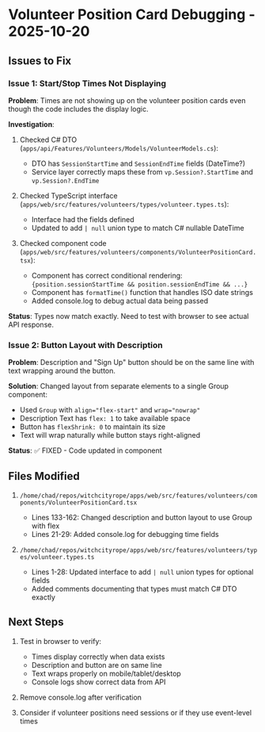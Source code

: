 # Volunteer Position Card Debugging - 2025-10-20

## Issues to Fix

### Issue 1: Start/Stop Times Not Displaying
**Problem**: Times are not showing up on the volunteer position cards even though the code includes the display logic.

**Investigation**:
1. Checked C# DTO (`apps/api/Features/Volunteers/Models/VolunteerModels.cs`):
   - DTO has `SessionStartTime` and `SessionEndTime` fields (DateTime?)
   - Service layer correctly maps these from `vp.Session?.StartTime` and `vp.Session?.EndTime`

2. Checked TypeScript interface (`apps/web/src/features/volunteers/types/volunteer.types.ts`):
   - Interface had the fields defined
   - Updated to add `| null` union type to match C# nullable DateTime

3. Checked component code (`apps/web/src/features/volunteers/components/VolunteerPositionCard.tsx`):
   - Component has correct conditional rendering: `{position.sessionStartTime && position.sessionEndTime && ...}`
   - Component has `formatTime()` function that handles ISO date strings
   - Added console.log to debug actual data being passed

**Status**: Types now match exactly. Need to test with browser to see actual API response.

### Issue 2: Button Layout with Description
**Problem**: Description and "Sign Up" button should be on the same line with text wrapping around the button.

**Solution**: Changed layout from separate elements to a single Group component:
- Used `Group` with `align="flex-start"` and `wrap="nowrap"`
- Description Text has `flex: 1` to take available space
- Button has `flexShrink: 0` to maintain its size
- Text will wrap naturally while button stays right-aligned

**Status**: ✅ FIXED - Code updated in component

## Files Modified

1. `/home/chad/repos/witchcityrope/apps/web/src/features/volunteers/components/VolunteerPositionCard.tsx`
   - Lines 133-162: Changed description and button layout to use Group with flex
   - Lines 21-29: Added console.log for debugging time fields

2. `/home/chad/repos/witchcityrope/apps/web/src/features/volunteers/types/volunteer.types.ts`
   - Lines 1-28: Updated interface to add `| null` union types for optional fields
   - Added comments documenting that types must match C# DTO exactly

## Next Steps

1. Test in browser to verify:
   - Times display correctly when data exists
   - Description and button are on same line
   - Text wraps properly on mobile/tablet/desktop
   - Console logs show correct data from API

2. Remove console.log after verification

3. Consider if volunteer positions need sessions or if they use event-level times
